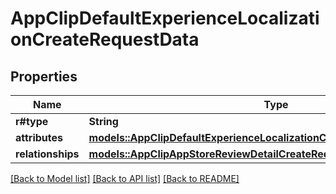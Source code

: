 # AppClipDefaultExperienceLocalizationCreateRequestData

## Properties

Name | Type | Description | Notes
------------ | ------------- | ------------- | -------------
**r#type** | **String** |  | 
**attributes** | [**models::AppClipDefaultExperienceLocalizationCreateRequestDataAttributes**](AppClipDefaultExperienceLocalizationCreateRequest_data_attributes.md) |  | 
**relationships** | [**models::AppClipAppStoreReviewDetailCreateRequestDataRelationships**](AppClipAppStoreReviewDetailCreateRequest_data_relationships.md) |  | 

[[Back to Model list]](../README.md#documentation-for-models) [[Back to API list]](../README.md#documentation-for-api-endpoints) [[Back to README]](../README.md)


